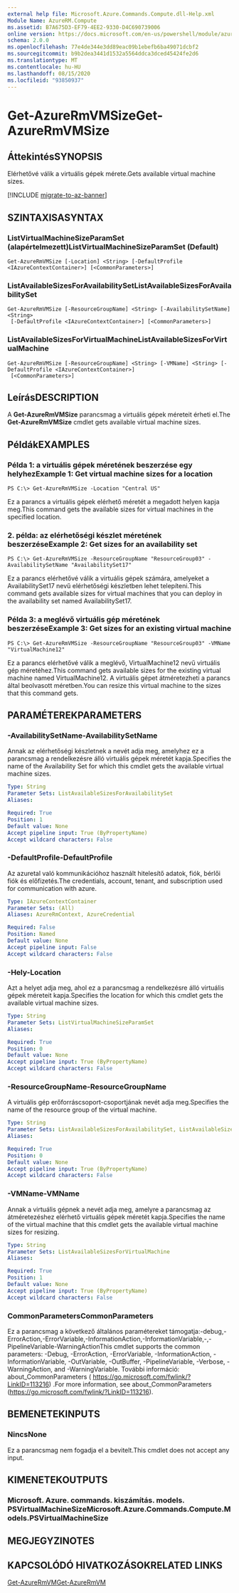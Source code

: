 ```yaml
---
external help file: Microsoft.Azure.Commands.Compute.dll-Help.xml
Module Name: AzureRM.Compute
ms.assetid: B7A675D3-EF79-4EE2-9330-D4C690739006
online version: https://docs.microsoft.com/en-us/powershell/module/azurerm.compute/get-azurermvmsize
schema: 2.0.0
ms.openlocfilehash: 77e4de344e3dd89eac09b1ebefb6ba49071dcbf2
ms.sourcegitcommit: b9b2dea3441d1532a5564ddca3dced45424fe2d6
ms.translationtype: MT
ms.contentlocale: hu-HU
ms.lasthandoff: 08/15/2020
ms.locfileid: "93850937"
---
```

# <span data-ttu-id="45f22-101">Get-AzureRmVMSize</span><span class="sxs-lookup"><span data-stu-id="45f22-101">Get-AzureRmVMSize</span></span>

## <span data-ttu-id="45f22-102">Áttekintés</span><span class="sxs-lookup"><span data-stu-id="45f22-102">SYNOPSIS</span></span>
<span data-ttu-id="45f22-103">Elérhetővé válik a virtuális gépek mérete.</span><span class="sxs-lookup"><span data-stu-id="45f22-103">Gets available virtual machine sizes.</span></span>

[!INCLUDE [migrate-to-az-banner](../../includes/migrate-to-az-banner.md)]

## <span data-ttu-id="45f22-104">SZINTAXISA</span><span class="sxs-lookup"><span data-stu-id="45f22-104">SYNTAX</span></span>

### <span data-ttu-id="45f22-105">ListVirtualMachineSizeParamSet (alapértelmezett)</span><span class="sxs-lookup"><span data-stu-id="45f22-105">ListVirtualMachineSizeParamSet (Default)</span></span>
```
Get-AzureRmVMSize [-Location] <String> [-DefaultProfile <IAzureContextContainer>] [<CommonParameters>]
```

### <span data-ttu-id="45f22-106">ListAvailableSizesForAvailabilitySet</span><span class="sxs-lookup"><span data-stu-id="45f22-106">ListAvailableSizesForAvailabilitySet</span></span>
```
Get-AzureRmVMSize [-ResourceGroupName] <String> [-AvailabilitySetName] <String>
 [-DefaultProfile <IAzureContextContainer>] [<CommonParameters>]
```

### <span data-ttu-id="45f22-107">ListAvailableSizesForVirtualMachine</span><span class="sxs-lookup"><span data-stu-id="45f22-107">ListAvailableSizesForVirtualMachine</span></span>
```
Get-AzureRmVMSize [-ResourceGroupName] <String> [-VMName] <String> [-DefaultProfile <IAzureContextContainer>]
 [<CommonParameters>]
```

## <span data-ttu-id="45f22-108">Leírás</span><span class="sxs-lookup"><span data-stu-id="45f22-108">DESCRIPTION</span></span>
<span data-ttu-id="45f22-109">A **Get-AzureRmVMSize** parancsmag a virtuális gépek méreteit érheti el.</span><span class="sxs-lookup"><span data-stu-id="45f22-109">The **Get-AzureRmVMSize** cmdlet gets available virtual machine sizes.</span></span>

## <span data-ttu-id="45f22-110">Példák</span><span class="sxs-lookup"><span data-stu-id="45f22-110">EXAMPLES</span></span>

### <span data-ttu-id="45f22-111">Példa 1: a virtuális gépek méretének beszerzése egy helyhez</span><span class="sxs-lookup"><span data-stu-id="45f22-111">Example 1: Get virtual machine sizes for a location</span></span>
```
PS C:\> Get-AzureRmVMSize -Location "Central US"
```

<span data-ttu-id="45f22-112">Ez a parancs a virtuális gépek elérhető méretét a megadott helyen kapja meg.</span><span class="sxs-lookup"><span data-stu-id="45f22-112">This command gets the available sizes for virtual machines in the specified location.</span></span>

### <span data-ttu-id="45f22-113">2. példa: az elérhetőségi készlet méretének beszerzése</span><span class="sxs-lookup"><span data-stu-id="45f22-113">Example 2: Get sizes for an availability set</span></span>
```
PS C:\> Get-AzureRmVMSize -ResourceGroupName "ResourceGroup03" -AvailabilitySetName "AvailabilitySet17"
```

<span data-ttu-id="45f22-114">Ez a parancs elérhetővé válik a virtuális gépek számára, amelyeket a AvailabilitySet17 nevű elérhetőségi készletben lehet telepíteni.</span><span class="sxs-lookup"><span data-stu-id="45f22-114">This command gets available sizes for virtual machines that you can deploy in the availability set named AvailabilitySet17.</span></span>

### <span data-ttu-id="45f22-115">Példa 3: a meglévő virtuális gép méretének beszerzése</span><span class="sxs-lookup"><span data-stu-id="45f22-115">Example 3: Get sizes for an existing virtual machine</span></span>
```
PS C:\> Get-AzureRmVMSize -ResourceGroupName "ResourceGroup03" -VMName "VirtualMachine12"
```

<span data-ttu-id="45f22-116">Ez a parancs elérhetővé válik a meglévő, VirtualMachine12 nevű virtuális gép méretéhez.</span><span class="sxs-lookup"><span data-stu-id="45f22-116">This command gets available sizes for the existing virtual machine named VirtualMachine12.</span></span>
<span data-ttu-id="45f22-117">A virtuális gépet átméretezheti a parancs által beolvasott méretben.</span><span class="sxs-lookup"><span data-stu-id="45f22-117">You can resize this virtual machine to the sizes that this command gets.</span></span>

## <span data-ttu-id="45f22-118">PARAMÉTEREK</span><span class="sxs-lookup"><span data-stu-id="45f22-118">PARAMETERS</span></span>

### <span data-ttu-id="45f22-119">-AvailabilitySetName</span><span class="sxs-lookup"><span data-stu-id="45f22-119">-AvailabilitySetName</span></span>
<span data-ttu-id="45f22-120">Annak az elérhetőségi készletnek a nevét adja meg, amelyhez ez a parancsmag a rendelkezésre álló virtuális gépek méretét kapja.</span><span class="sxs-lookup"><span data-stu-id="45f22-120">Specifies the name of the Availability Set for which this cmdlet gets the available virtual machine sizes.</span></span>

```yaml
Type: String
Parameter Sets: ListAvailableSizesForAvailabilitySet
Aliases: 

Required: True
Position: 1
Default value: None
Accept pipeline input: True (ByPropertyName)
Accept wildcard characters: False
```

### <span data-ttu-id="45f22-121">-DefaultProfile</span><span class="sxs-lookup"><span data-stu-id="45f22-121">-DefaultProfile</span></span>
<span data-ttu-id="45f22-122">Az azuretal való kommunikációhoz használt hitelesítő adatok, fiók, bérlői fiók és előfizetés.</span><span class="sxs-lookup"><span data-stu-id="45f22-122">The credentials, account, tenant, and subscription used for communication with azure.</span></span>

```yaml
Type: IAzureContextContainer
Parameter Sets: (All)
Aliases: AzureRmContext, AzureCredential

Required: False
Position: Named
Default value: None
Accept pipeline input: False
Accept wildcard characters: False
```

### <span data-ttu-id="45f22-123">-Hely</span><span class="sxs-lookup"><span data-stu-id="45f22-123">-Location</span></span>
<span data-ttu-id="45f22-124">Azt a helyet adja meg, ahol ez a parancsmag a rendelkezésre álló virtuális gépek méreteit kapja.</span><span class="sxs-lookup"><span data-stu-id="45f22-124">Specifies the location for which this cmdlet gets the available virtual machine sizes.</span></span>

```yaml
Type: String
Parameter Sets: ListVirtualMachineSizeParamSet
Aliases: 

Required: True
Position: 0
Default value: None
Accept pipeline input: True (ByPropertyName)
Accept wildcard characters: False
```

### <span data-ttu-id="45f22-125">-ResourceGroupName</span><span class="sxs-lookup"><span data-stu-id="45f22-125">-ResourceGroupName</span></span>
<span data-ttu-id="45f22-126">A virtuális gép erőforráscsoport-csoportjának nevét adja meg.</span><span class="sxs-lookup"><span data-stu-id="45f22-126">Specifies the name of the resource group of the virtual machine.</span></span>

```yaml
Type: String
Parameter Sets: ListAvailableSizesForAvailabilitySet, ListAvailableSizesForVirtualMachine
Aliases: 

Required: True
Position: 0
Default value: None
Accept pipeline input: True (ByPropertyName)
Accept wildcard characters: False
```

### <span data-ttu-id="45f22-127">-VMName</span><span class="sxs-lookup"><span data-stu-id="45f22-127">-VMName</span></span>
<span data-ttu-id="45f22-128">Annak a virtuális gépnek a nevét adja meg, amelyre a parancsmag az átméretezéshez elérhető virtuális gépek méretét kapja.</span><span class="sxs-lookup"><span data-stu-id="45f22-128">Specifies the name of the virtual machine that this cmdlet gets the available virtual machine sizes for resizing.</span></span>

```yaml
Type: String
Parameter Sets: ListAvailableSizesForVirtualMachine
Aliases: 

Required: True
Position: 1
Default value: None
Accept pipeline input: True (ByPropertyName)
Accept wildcard characters: False
```

### <span data-ttu-id="45f22-129">CommonParameters</span><span class="sxs-lookup"><span data-stu-id="45f22-129">CommonParameters</span></span>
<span data-ttu-id="45f22-130">Ez a parancsmag a következő általános paramétereket támogatja:-debug,-ErrorAction,-ErrorVariable,-InformationAction,-InformationVariable,-,-PipelineVariable-WarningAction</span><span class="sxs-lookup"><span data-stu-id="45f22-130">This cmdlet supports the common parameters: -Debug, -ErrorAction, -ErrorVariable, -InformationAction, -InformationVariable, -OutVariable, -OutBuffer, -PipelineVariable, -Verbose, -WarningAction, and -WarningVariable.</span></span> <span data-ttu-id="45f22-131">További információ: about_CommonParameters ( https://go.microsoft.com/fwlink/?LinkID=113216) .</span><span class="sxs-lookup"><span data-stu-id="45f22-131">For more information, see about_CommonParameters (https://go.microsoft.com/fwlink/?LinkID=113216).</span></span>

## <span data-ttu-id="45f22-132">BEMENETEK</span><span class="sxs-lookup"><span data-stu-id="45f22-132">INPUTS</span></span>

### <span data-ttu-id="45f22-133">Nincs</span><span class="sxs-lookup"><span data-stu-id="45f22-133">None</span></span>
<span data-ttu-id="45f22-134">Ez a parancsmag nem fogadja el a bevitelt.</span><span class="sxs-lookup"><span data-stu-id="45f22-134">This cmdlet does not accept any input.</span></span>

## <span data-ttu-id="45f22-135">KIMENETEK</span><span class="sxs-lookup"><span data-stu-id="45f22-135">OUTPUTS</span></span>

### <span data-ttu-id="45f22-136">Microsoft. Azure. commands. kiszámítás. models. PSVirtualMachineSize</span><span class="sxs-lookup"><span data-stu-id="45f22-136">Microsoft.Azure.Commands.Compute.Models.PSVirtualMachineSize</span></span>

## <span data-ttu-id="45f22-137">MEGJEGYZI</span><span class="sxs-lookup"><span data-stu-id="45f22-137">NOTES</span></span>

## <span data-ttu-id="45f22-138">KAPCSOLÓDÓ HIVATKOZÁSOK</span><span class="sxs-lookup"><span data-stu-id="45f22-138">RELATED LINKS</span></span>

[<span data-ttu-id="45f22-139">Get-AzureRmVM</span><span class="sxs-lookup"><span data-stu-id="45f22-139">Get-AzureRmVM</span></span>](./Get-AzureRmVM.md)


